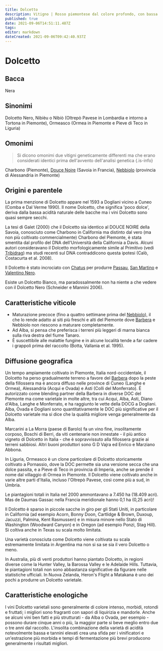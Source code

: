 ```yaml
---
title: Dolcetto
description: Vitigno | Rosso piemontese dal colore profondo, con bassa acidità e notevole fragranza.
published: true
date: 2021-09-06T14:51:11.487Z
tags: 
editor: markdown
dateCreated: 2021-09-06T09:42:40.937Z
---
```


# Dolcetto

## Bacca
Nera

## Sinonimi
Dolcetto Nero, Nibièu o Nibiò (Oltrepò Pavese in Lombardia e intorno a Tortona in Piemonte), Ormeasco (Ormea in Piemonte e Pieve di Teco in Liguria)

## Omonimi
> Si dicono omonimi due vitigni geneticamente differenti ma che erano considerati identici prima dell'avvento dell'analisi genetica
{.is-info}

Charbono (Piemonte), [Douce Noire](/vitigni/douce-noire) (Savoia in Francia), [Nebbiolo](/vitigni/Italia/nebbiolo) (provincia di Alessandria in Piemonte)

## Origini e parentele
La prima menzione di Dolcetto appare nel 1593 a Dogliani vicino a Cuneo (Comba e Dal Verme 1990). Il nome Dolcetto, che significa 'poco dolce', deriva dalla bassa acidità naturale delle bacche ma i vini Dolcetto sono quasi sempre secchi.

La tesi di Galet (2000) che il Dolcetto sia identico al DOUCE NOIRE della Savoia, conosciuto come Charbono in California ma distinto dal vero (ma non più coltivato commercialmente) Charbono del Piemonte, è stata smentita dal profilo del DNA dell'Università della California a Davis. Alcuni autori consideravano il Dolcetto morfologicamente simile al Primitivo (vedi [Tribidrag](/vitigni/Croazia/tribidrag)) ma studi recenti sul DNA contraddicono questa ipotesi (Calò, Costacurta et al. 2008).

Il Dolcetto è stato incrociato con [Chatus](/vitigni/chatus) per produrre [Passau](/vitigni/passau), [San Martino](/vitigni/Italia/san-martino) e [Valentino Nero](/vitigni/valentino-nero).

Esiste un Dolcetto Bianco, ma paradossalmente non ha niente a che vedere con il Dolcetto Nero (Schneider e Mannini 2006).

## Caratteristiche viticole
- Maturazione precoce (fino a quattro settimane prima del [Nebbiolo](/vitigni/Italia/nebbiolo)), il che lo rende adatto ai siti più freschi e alti del Piemonte dove [Barbera](/vitigni/Italia/barbera) e Nebbiolo non riescono a maturare completamente. 
- Ad Alba, si pensa che preferisca i terreni più leggeri di marna bianca sulla riva destra del fiume Tanaro. 
- È suscettibile alle malattie fungine e in alcune località tende a far cadere i grappoli prima del raccolto (Botta, Vallania et al. 1995).

## Diffusione geografica
Un tempo ampiamente coltivato in Piemonte, Italia nord-occidentale, il Dolcetto ha perso gradualmente terreno a favore del [Barbera](/vitigni/Italia/barbera) dopo la peste della fillossera ma è ancora diffuso nelle province di Cuneo (Langhe e Ormea), Alessandria (Acqui e Ovada) e Asti (Colli del Monferrato). È autorizzato come blending partner della Barbera in diverse DOC del Piemonte ma come varietale in molte altre, tra cui Acqui, Alba, Asti, Diano d'Alba, Langhe e Monferrato, e ha raggiunto le vette della DOCG a Dogliani. Alba, Ovada e Dogliani sono quantitativamente le DOC più significative per il Dolcetto varietale ma si dice che la qualità migliore venga generalmente da Alba.

Marcarini a La Morra (paese di Barolo) fa un vino fine, insolitamente corposo, Boschi di Berri, da viti centenarie non innestate - il più antico vigneto di Dolcetto in Italia - che è sopravvissuto alla fillossera grazie ai terreni sabbiosi. Altri buoni produttori sono G D Vajra ed Enrico e Marziano Abbona.

In Liguria, Ormeasco è un clone particolare di Dolcetto storicamente coltivato a Pornassio, dove la DOC permette sia una versione secca che una dolce passita, e a Pieve di Teco in provincia di Imperia, anche se prende il nome dal villaggio di Ormea in Piemonte. Il Dolcetto viene coltivato anche in varie altre parti d'Italia, incluso l'Oltrepò Pavese, così come più a sud, in Umbria.

Le piantagioni totali in Italia nel 2000 ammontavano a 7.450 ha (18.409 acri). Mas de Daumas Gassac nella Francia meridionale hanno 0,1 ha (0,25 acri)!

Il Dolcetto è sparso in piccole sacche in giro per gli Stati Uniti, in particolare in California (ad esempio Acorn, Bonny Doon, Cartlidge & Brown, Duxoup, Jacuzzi, Palmina, Kent Rasmussen) e in misura minore nello Stato di Washington (Woodward Canyon) e in Oregon (ad esempio Ponzi, Stag Hill). Si coltiva anche in Texas su scala molto limitata.

Una varietà conosciuta come Dolcetto viene coltivata su scala estremamente limitata in Argentina ma non si sa se sia il vero Dolcetto o meno.

In Australia, più di venti produttori hanno piantato Dolcetto, in regioni diverse come la Hunter Valley, la Barossa Valley e le Adelaide Hills. Tuttavia, le piantagioni totali non sono abbastanza significative da figurare nelle statistiche ufficiali. In Nuova Zelanda, Heron's Flight a Matakana è uno dei pochi a produrre un Dolcetto varietale.

## Caratteristiche enologiche
I vini Dolcetto varietali sono generalmente di colore intenso, morbidi, rotondi e fruttati; i migliori sono fragranti con sapori di liquirizia e mandorle. Anche se alcuni vini ben fatti e più strutturati - da Alba o Ovada, per esempio - possono durare cinque anni o più, la maggior parte si beve meglio entro due o tre anni dal raccolto. L'insolita combinazione della varietà di acidità notevolmente bassa e tannini elevati crea una sfida per i vinificatori e un'estrazione più morbida e tempi di fermentazione più brevi producono generalmente i risultati migliori.